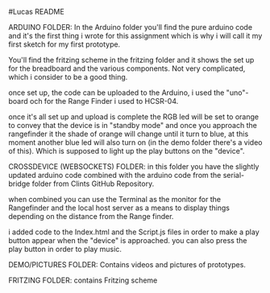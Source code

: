 #Lucas README

ARDUINO FOLDER: In the Arduino folder you'll find the pure arduino code and it's the first thing i wrote for this assignment which is why i will call it my first sketch for my first prototype. 

You'll find the fritzing scheme in the fritzing folder and it shows the set up for the breadboard and the various components. Not very complicated, which i consider to be a good thing.

once set up, the code can be uploaded to the Arduino, i used the "uno"-board och for the Range Finder i used to HCSR-04.

once it's all set up and upload is complete the RGB led will be set to orange to convey that the device is in "standby mode" and once you approach the rangefinder it the shade of orange will change until it turn to blue, at this moment another blue led will also turn on (in the demo folder there's a video of this). Which is supposed to light up the play buttons on the "device". 

CROSSDEVICE (WEBSOCKETS) FOLDER: in this folder you have the slightly updated arduino code combined with the arduino code from the serial-bridge folder from Clints GitHub Repository. 

when combined you can use the Terminal as the monitor for the Rangefinder and the local host server as a means to display things depending on the distance from the Range finder.

i added code to the Index.html and the Script.js files in order to make a play button appear when the "device" is approached. you can also press the play button in order to play music.

DEMO/PICTURES FOLDER: Contains videos and pictures of prototypes.

FRITZING FOLDER: contains Fritzing scheme